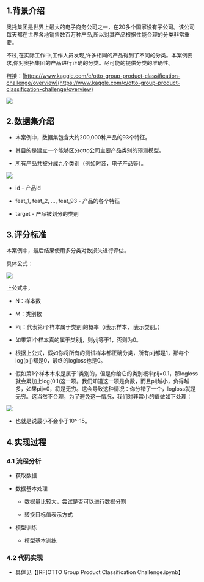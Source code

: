 ## 1.背景介绍

奥托集团是世界上最大的电子商务公司之一，在20多个国家设有子公司。该公司每天都在世界各地销售数百万种产品,所以对其产品根据性能合理的分类非常重要。

不过,在实际工作中,工作人员发现,许多相同的产品得到了不同的分类。本案例要求,你对奥拓集团的产品进行正确的分类。尽可能的提供分类的准确性。

链接：[https://www.kaggle.com/c/otto-group-product-classification-challenge/overview](https://www.kaggle.com/c/otto-group-product-classification-challenge/overview)

![](https://gitee.com/hxc8/images1/raw/master/img/202407172141197.jpg)

## 2.数据集介绍

- 本案例中，数据集包含大约200,000种产品的93个特征。

- 其目的是建立一个能够区分otto公司主要产品类别的预测模型。

- 所有产品共被分成九个类别（例如时装，电子产品等）。

![](https://gitee.com/hxc8/images1/raw/master/img/202407172141071.jpg)

- id - 产品id

- feat_1, feat_2, ..., feat_93 - 产品的各个特征

- target - 产品被划分的类别

## 3.评分标准

本案例中，最后结果使用多分类对数损失进行评估。

具体公式：

![](https://gitee.com/hxc8/images1/raw/master/img/202407172141925.jpg)

上公式中，

- N：样本数

- M：类别数

- Pij：代表第i个样本属于类别j的概率（i表示样本，j表示类别。）

- 如果第i个样本真的属于类别j，则yij等于1，否则为0。

- 根据上公式，假如你将所有的测试样本都正确分类，所有pij都是1，那每个log(pij)都是0，最终的logloss也是0。

- 假如第1个样本本来是属于1类别的，但是你给它的类别概率pij=0.1，那logloss就会累加上log(0.1)这一项。我们知道这一项是负数，而且pij越小，负得越多，如果pij=0，将是无穷。这会导致这种情况：你分错了一个，logloss就是无穷。这当然不合理，为了避免这一情况，我们对非常小的值做如下处理：

![](https://gitee.com/hxc8/images1/raw/master/img/202407172141762.jpg)

- 也就是说最小不会小于10^-15。

## 4.实现过程

### 4.1 流程分析

- 获取数据

- 数据基本处理

	- 数据量比较大，尝试是否可以进行数据分割

	- 转换目标值表示方式

- 模型训练

	- 模型基本训练

### 4.2 代码实现

- 具体见【[RF]OTTO Group Product Classification Challenge.ipynb】